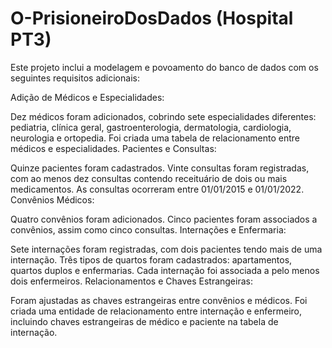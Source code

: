 # O-PrisioneiroDosDados (Hospital PT3)

Este projeto inclui a modelagem e povoamento do banco de dados com os seguintes requisitos adicionais:

Adição de Médicos e Especialidades:

Dez médicos foram adicionados, cobrindo sete especialidades diferentes: pediatria, clínica geral, gastroenterologia, dermatologia, cardiologia, neurologia e ortopedia.
Foi criada uma tabela de relacionamento entre médicos e especialidades.
Pacientes e Consultas:

Quinze pacientes foram cadastrados.
Vinte consultas foram registradas, com ao menos dez consultas contendo receituário de dois ou mais medicamentos.
As consultas ocorreram entre 01/01/2015 e 01/01/2022.
Convênios Médicos:

Quatro convênios foram adicionados.
Cinco pacientes foram associados a convênios, assim como cinco consultas.
Internações e Enfermaria:

Sete internações foram registradas, com dois pacientes tendo mais de uma internação.
Três tipos de quartos foram cadastrados: apartamentos, quartos duplos e enfermarias.
Cada internação foi associada a pelo menos dois enfermeiros.
Relacionamentos e Chaves Estrangeiras:

Foram ajustadas as chaves estrangeiras entre convênios e médicos.
Foi criada uma entidade de relacionamento entre internação e enfermeiro, incluindo chaves estrangeiras de médico e paciente na tabela de internação.
